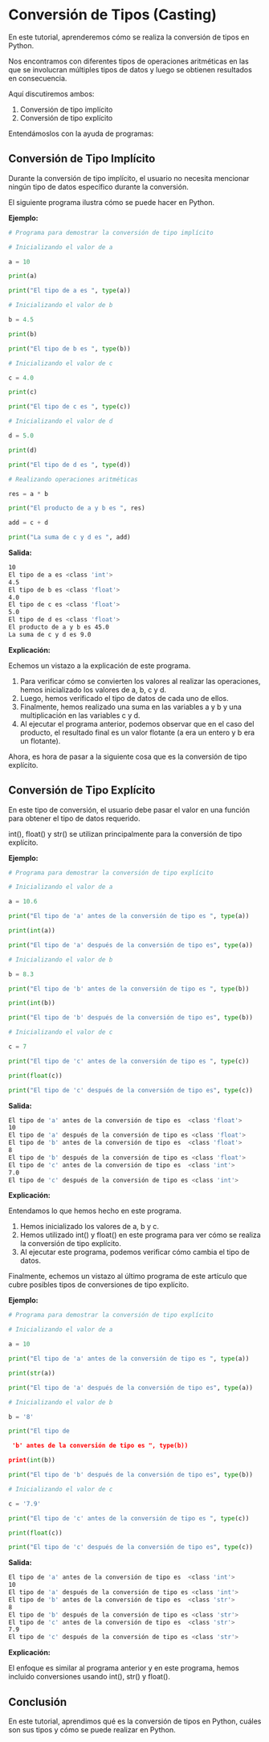 # Conversión de Tipos (Casting)

En este tutorial, aprenderemos cómo se realiza la conversión de tipos en Python.

Nos encontramos con diferentes tipos de operaciones aritméticas en las que se involucran múltiples tipos de datos y luego se obtienen resultados en consecuencia.

Aquí discutiremos ambos:

1. Conversión de tipo implícito
2. Conversión de tipo explícito

Entendámoslos con la ayuda de programas:

## Conversión de Tipo Implícito

Durante la conversión de tipo implícito, el usuario no necesita mencionar ningún tipo de datos específico durante la conversión.

El siguiente programa ilustra cómo se puede hacer en Python.

**Ejemplo:**

```python
# Programa para demostrar la conversión de tipo implícito

# Inicializando el valor de a

a = 10

print(a)

print("El tipo de a es ", type(a))

# Inicializando el valor de b

b = 4.5

print(b)

print("El tipo de b es ", type(b))

# Inicializando el valor de c

c = 4.0

print(c)

print("El tipo de c es ", type(c))

# Inicializando el valor de d

d = 5.0

print(d)

print("El tipo de d es ", type(d))

# Realizando operaciones aritméticas

res = a * b

print("El producto de a y b es ", res)

add = c + d

print("La suma de c y d es ", add)

```

**Salida:**

```bash
10
El tipo de a es <class 'int'>
4.5
El tipo de b es <class 'float'>
4.0
El tipo de c es <class 'float'>
5.0
El tipo de d es <class 'float'>
El producto de a y b es 45.0
La suma de c y d es 9.0

```

**Explicación:**

Echemos un vistazo a la explicación de este programa.

1. Para verificar cómo se convierten los valores al realizar las operaciones, hemos inicializado los valores de a, b, c y d.
2. Luego, hemos verificado el tipo de datos de cada uno de ellos.
3. Finalmente, hemos realizado una suma en las variables a y b y una multiplicación en las variables c y d.
4. Al ejecutar el programa anterior, podemos observar que en el caso del producto, el resultado final es un valor flotante (a era un entero y b era un flotante).

Ahora, es hora de pasar a la siguiente cosa que es la conversión de tipo explícito.

## Conversión de Tipo Explícito

En este tipo de conversión, el usuario debe pasar el valor en una función para obtener el tipo de datos requerido.

int(), float() y str() se utilizan principalmente para la conversión de tipo explícito.

**Ejemplo:**

```python
# Programa para demostrar la conversión de tipo explícito

# Inicializando el valor de a

a = 10.6

print("El tipo de 'a' antes de la conversión de tipo es ", type(a))

print(int(a))

print("El tipo de 'a' después de la conversión de tipo es", type(a))

# Inicializando el valor de b

b = 8.3

print("El tipo de 'b' antes de la conversión de tipo es ", type(b))

print(int(b))

print("El tipo de 'b' después de la conversión de tipo es", type(b))

# Inicializando el valor de c

c = 7

print("El tipo de 'c' antes de la conversión de tipo es ", type(c))

print(float(c))

print("El tipo de 'c' después de la conversión de tipo es", type(c))

```

**Salida:**

```bash
El tipo de 'a' antes de la conversión de tipo es  <class 'float'>
10
El tipo de 'a' después de la conversión de tipo es <class 'float'>
El tipo de 'b' antes de la conversión de tipo es  <class 'float'>
8
El tipo de 'b' después de la conversión de tipo es <class 'float'>
El tipo de 'c' antes de la conversión de tipo es  <class 'int'>
7.0
El tipo de 'c' después de la conversión de tipo es <class 'int'>

```

**Explicación:**

Entendamos lo que hemos hecho en este programa.

1. Hemos inicializado los valores de a, b y c.
2. Hemos utilizado int() y float() en este programa para ver cómo se realiza la conversión de tipo explícito.
3. Al ejecutar este programa, podemos verificar cómo cambia el tipo de datos.

Finalmente, echemos un vistazo al último programa de este artículo que cubre posibles tipos de conversiones de tipo explícito.

**Ejemplo:**

```python
# Programa para demostrar la conversión de tipo explícito

# Inicializando el valor de a

a = 10

print("El tipo de 'a' antes de la conversión de tipo es ", type(a))

print(str(a))

print("El tipo de 'a' después de la conversión de tipo es", type(a))

# Inicializando el valor de b

b = '8'

print("El tipo de

 'b' antes de la conversión de tipo es ", type(b))

print(int(b))

print("El tipo de 'b' después de la conversión de tipo es", type(b))

# Inicializando el valor de c

c = '7.9'

print("El tipo de 'c' antes de la conversión de tipo es ", type(c))

print(float(c))

print("El tipo de 'c' después de la conversión de tipo es", type(c))

```

**Salida:**

```bash
El tipo de 'a' antes de la conversión de tipo es  <class 'int'>
10
El tipo de 'a' después de la conversión de tipo es <class 'int'>
El tipo de 'b' antes de la conversión de tipo es  <class 'str'>
8
El tipo de 'b' después de la conversión de tipo es <class 'str'>
El tipo de 'c' antes de la conversión de tipo es  <class 'str'>
7.9
El tipo de 'c' después de la conversión de tipo es <class 'str'>

```

**Explicación:**

El enfoque es similar al programa anterior y en este programa, hemos incluido conversiones usando int(), str() y float().

## Conclusión

En este tutorial, aprendimos qué es la conversión de tipos en Python, cuáles son sus tipos y cómo se puede realizar en Python.
